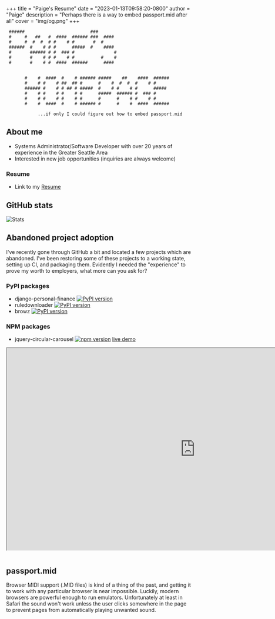 +++
title = "Paige's Resume"
date = "2023-01-13T09:58:20-0800"
author = "Paige"
description = "Perhaps there is a way to embed passport.mid after all"
cover = "img/og.png"
+++

```                                                                                         
 ######                         ###                            
 #     #   ##   #  ####  ###### ###  ####                      
 #     #  #  #  # #    # #       #  #                          
 ######  #    # # #      #####  #    ####                      
 #       ###### # #  ### #               #                     
 #       #    # # #    # #          #    #                     
 #       #    # #  ####  ######      ####                      
                                                               
                                                               
       #    #  ####  #    # ###### #####    ##    ####  ###### 
       #    # #    # ##  ## #      #    #  #  #  #    # #      
       ###### #    # # ## # #####  #    # #    # #      #####  
       #    # #    # #    # #      #####  ###### #  ### #      
       #    # #    # #    # #      #      #    # #    # #      
       #    #  ####  #    # ###### #      #    #  ####  ###### 
                                                               
            ...if only I could figure out how to embed passport.mid
```
## About me
- Systems Administrator/Software Developer with over 20 years of experience in the Greater Seattle Area
- Interested in new job opportunities (inquiries are always welcome)

### Resume
- Link to my [Resume](https://github.com/paigeadelethompson/resume/releases/download/latest/cv.pdf)

## GitHub stats

![Stats](https://github-readme-stats.vercel.app/api?username=paigeadelethompson&show_icons=true)

## Abandoned project adoption
I've recently gone through GitHub a bit and located a few projects which are abandoned. I've been restoring some of these projects to a working state, setting up CI, and packaging them. Evidently I needed the "experience" to prove my worth to employers, what more can you ask for?
### PyPI packages 
- django-personal-finance [![PyPI version](https://badge.fury.io/py/django-personal-finance.svg)](https://badge.fury.io/py/django-personal-finance)
- ruledownloader [![PyPI version](https://badge.fury.io/py/ruledownloader.svg)](https://badge.fury.io/py/ruledownloader)
- browz [![PyPI version](https://badge.fury.io/py/browz.svg)](https://badge.fury.io/py/browz)
### NPM packages
- jquery-circular-carousel [![npm version](https://badge.fury.io/js/jquery-circular-carousel.svg)](https://badge.fury.io/js/jquery-circular-carousel) [live demo](https://jquery-circular-carousel.paige.bio)

<style>
  .carousel {
    width: 1024px;
    height: 550px;
    overflow: hidden;
  }
</style>
<iframe class="carousel" style="background-color: #433a3a; overflow: hidden; margin-bottom: 12px;" src="https://jquery-circular-carousel.paige.bio"></iframe>

## passport.mid
Browser MIDI support (.MID files) is kind of a thing of the past, and getting it to work with any particular browser is near impossible. Luckily, modern browsers are powerful enough to run emulators. Unfortunately at least in Safari the sound won't work unless the user clicks somewhere in the page to prevent pages from automatically playing unwanted sound.
<link rel="stylesheet" href="/emulators-ui/emulators-ui.css">
<div id="dosbox-wrapper" style="width: 989px;">
<div id="dosbox"></div>
</div>
<script src="/emulators/emulators.js"></script>
<script src="/emulators-ui/emulators-ui.js"></script>
<script>
  document.addEventListener("DOMContentLoaded", function(event) { 
    emulators.pathPrefix = "/emulators/";
    Dos(document.getElementById("dosbox")).run("/jsdos/bundle.zip");
  });
</script>